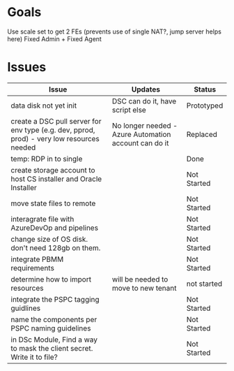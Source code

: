 # Goals
Use scale set to get 2 FEs (prevents use of single NAT?, jump server helps here)
Fixed Admin + Fixed Agent

# Issues
| Issue        | Updates           | Status  |
|--------------|-------------------|---------|
| data disk not yet init | DSC can do it, have script else | Prototyped |
| create a DSC pull server for env type (e.g. dev, pprod, prod) - very low resources needed | No longer needed - Azure Automation account can do it | Replaced |
| temp: RDP in to single | | Done |
| create storage account to host CS installer and Oracle Installer | | Not Started |
| move state files to remote | | Not Started |
| interagrate file with AzureDevOp and pipelines | | Not Started |
| change size of OS disk. don't need 128gb on them. | | Not Started |
| integrate PBMM requirements | | Not Started |
| determine how to import resources | will be needed to move to new tenant | not started
| integrate the PSPC tagging guidlines | | Not Started |
| name the components per PSPC naming guidelines | | Not Started |
| in DSc Module, Find a way to mask the client secret. Write it to file? | | Not Started |